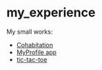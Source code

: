 # my_experience
My small works:
* [Cohabitation](https://github.com/ALNKT/my_experience/tree/main/Cohabitation)
* [MyProfile app](https://github.com/ALNKT/my_experience/tree/main/MyProfile%20app)
* [tic-tac-toe](https://github.com/ALNKT/my_experience/tree/main/tic-tac-toe)
